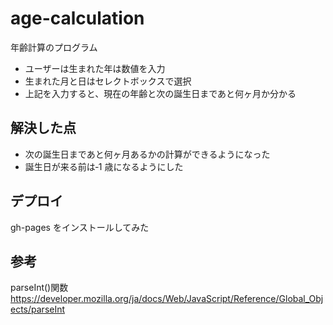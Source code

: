 # age-calculation

年齢計算のプログラム

- ユーザーは生まれた年は数値を入力
- 生まれた月と日はセレクトボックスで選択
- 上記を入力すると、現在の年齢と次の誕生日まであと何ヶ月か分かる

## 解決した点

- 次の誕生日まであと何ヶ月あるかの計算ができるようになった
- 誕生日が来る前は‐1 歳になるようにした

## デプロイ

gh-pages をインストールしてみた

## 参考

parseInt()関数 https://developer.mozilla.org/ja/docs/Web/JavaScript/Reference/Global_Objects/parseInt
